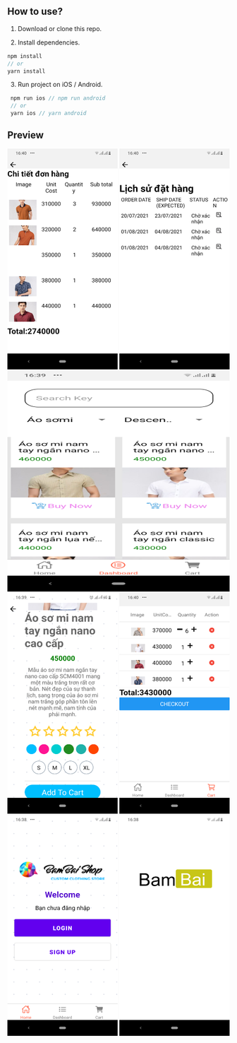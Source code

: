 ## How to use?

1. Download or clone this repo.

2. Install dependencies.

```js
npm install
// or
yarn install
```

3. Run project on iOS / Android.

```js
 npm run ios // npm run android
 // or
 yarn ios // yarn android
```

## Preview
<div align="center">
    <img src="https://github.com/TuanNQT/BamBai-App-Finish-React-Native/blob/master/ScreenImages/Screen1.jpg" width="250px" height="500px" alt="Order Details"</img> 
 <img src="https://github.com/TuanNQT/BamBai-App-Finish-React-Native/blob/master/ScreenImages/Screen2.jpg" width="250px" height="500px" alt="Order History"</img> 
 <img src="https://github.com/TuanNQT/BamBai-App-Finish-React-Native/blob/master/ScreenImages/Screen3.jpg" width="2500px" height="500px" alt="Store screen"</img> 
 <img src="https://github.com/TuanNQT/BamBai-App-Finish-React-Native/blob/master/ScreenImages/Screen4.jpg" width="250px" height="500px" alt="Detail Item"</img> 
 <img src="https://github.com/TuanNQT/BamBai-App-Finish-React-Native/blob/master/ScreenImages/Screen5.jpg" width="250px" height="500px" alt="Shopping cart"</img> 
 <img src="https://github.com/TuanNQT/BamBai-App-Finish-React-Native/blob/master/ScreenImages/Screen6.jpg" width="250px" height="500px" alt="Login Screen"</img> 
 <img src="https://github.com/TuanNQT/BamBai-App-Finish-React-Native/blob/master/ScreenImages/Screen7.jpg" width="250px" height="500px" alt="Splash screen"</img> 
</div>
